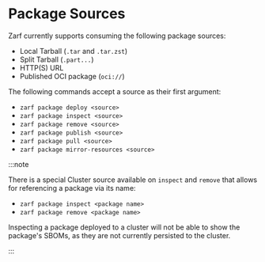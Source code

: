 # Package Sources

Zarf currently supports consuming the following package sources:

- Local Tarball (`.tar` and `.tar.zst`)
- Split Tarball (`.part...`)
- HTTP(S) URL
- Published OCI package (`oci://`)

The following commands accept a source as their first argument:

- `zarf package deploy <source>`
- `zarf package inspect <source>`
- `zarf package remove <source>`
- `zarf package publish <source>`
- `zarf package pull <source>`
- `zarf package mirror-resources <source>`

:::note

There is a special Cluster source available on `inspect` and `remove` that allows for referencing a package via its name:

- `zarf package inspect <package name>`
- `zarf package remove <package name>`

Inspecting a package deployed to a cluster will not be able to show the package's SBOMs, as they are not currently persisted to the cluster.

:::
